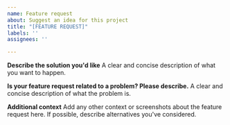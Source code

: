 ```yaml
---
name: Feature request
about: Suggest an idea for this project
title: "[FEATURE REQUEST]"
labels: ''
assignees: ''

---
```


**Describe the solution you'd like**
A clear and concise description of what you want to happen.

**Is your feature request related to a problem? Please describe.**
A clear and concise description of what the problem is. 

**Additional context**
Add any other context or screenshots about the feature request here. If possible, describe alternatives you've considered.
